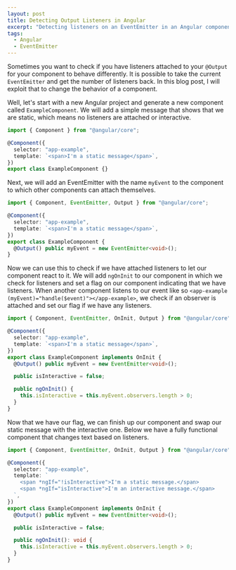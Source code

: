 ```yaml
---
layout: post
title: Detecting Output Listeners in Angular
excerpt: "Detecting listeners on an EventEmitter in an Angular component."
tags:
  - Angular
  - EventEmitter
---
```


Sometimes you want to check if you have listeners attached to your `@Output` for your component to behave differently.
It is possible to take the current `EventEmitter` and get the number of listeners back.
In this blog post, I will exploit that to change the behavior of a component.

Well, let's start with a new Angular project and generate a new component called `ExampleComponent`.
We will add a simple message that shows that we are static, which means no listeners are attached or interactive.

```typescript
import { Component } from "@angular/core";

@Component({
  selector: "app-example",
  template: `<span>I'm a static message</span>`,
})
export class ExampleComponent {}
```

Next, we will add an EventEmitter with the name `myEvent` to the component to which other components can attach themselves.

```typescript
import { Component, EventEmitter, Output } from "@angular/core";

@Component({
  selector: "app-example",
  template: `<span>I'm a static message</span>`,
})
export class ExampleComponent {
  @Output() public myEvent = new EventEmitter<void>();
}
```

Now we can use this to check if we have attached listeners to let our component react to it.
We will add `ngOnInit` to our component in which we check for listeners and set a flag on our component indicating that we have listeners.
When another component listens to our event like so `<app-example (myEvent)="handle($event)"></app-example>`, we check if an observer is attached and set our flag if we have any listeners.

```typescript
import { Component, EventEmitter, OnInit, Output } from "@angular/core";

@Component({
  selector: "app-example",
  template: `<span>I'm a static message</span>`,
})
export class ExampleComponent implements OnInit {
  @Output() public myEvent = new EventEmitter<void>();

  public isInteractive = false;

  public ngOnInit() {
    this.isInteractive = this.myEvent.observers.length > 0;
  }
}
```

Now that we have our flag, we can finish up our component and swap our static message with the interactive one.
Below we have a fully functional component that changes text based on listeners.

```typescript
import { Component, EventEmitter, OnInit, Output } from "@angular/core";

@Component({
  selector: "app-example",
  template: `
    <span *ngIf="!isInteractive">I'm a static message.</span>
    <span *ngIf="isInteractive">I'm an interactive message.</span>
  `,
})
export class ExampleComponent implements OnInit {
  @Output() public myEvent = new EventEmitter<void>();

  public isInteractive = false;

  public ngOnInit(): void {
    this.isInteractive = this.myEvent.observers.length > 0;
  }
}
```

